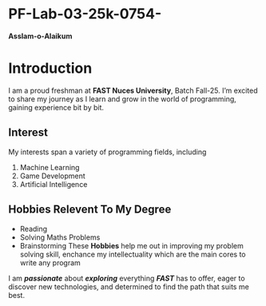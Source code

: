 # PF-Lab-03-25k-0754-
**Asslam-o-Alaikum**
# Introduction
I am a proud freshman at **FAST Nuces University**, Batch Fall-25. I’m excited to share my journey as I learn and grow in the world of programming, gaining experience bit by bit.
## Interest
 My interests span a variety of programming fields, including 
 1. Machine Learning
 2. Game Development 
 3. Artificial Intelligence
 ## Hobbies Relevent To My Degree
 - Reading
 - Solving Maths Problems
 - Brainstorming
 These **Hobbies** help me out in improving my problem solving skill, enchance my intellectuality which are the main cores to write any program

 I am ***passionate*** about ***exploring*** everything ***FAST*** has to offer, eager to discover new technologies, and determined to find the path that suits me best.


